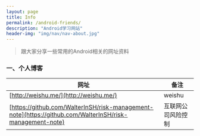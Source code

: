 ```yaml
---
layout: page
title: Info
permalink: /android-friends/
description: "Android学习网站"
header-img: "img/nav/nav-about.jpg"
---
```


> 跟大家分享一些常用的Android相关的网址资料

### 一、个人博客

|网址|备注|
|---|---|
|[http://weishu.me/](http://weishu.me/)|weishu|
|[https://github.com/WalterInSH/risk-management-note](https://github.com/WalterInSH/risk-management-note)|互联网公司风险控制|
